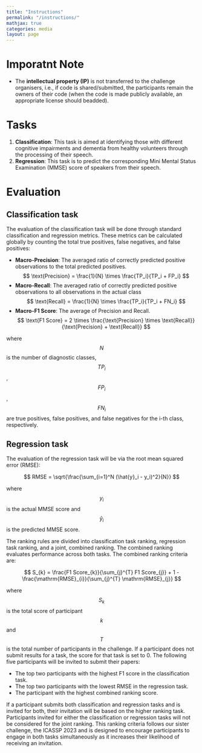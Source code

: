 ```yaml
---
title: "Instructions"
permalink: "/instructions/"
mathjax: true
categories: media
layout: page
---
```

# Imporatnt Note
* The **intellectual property (IP)** is not transferred to the challenge organisers, i.e., if code is shared/submitted, the participants remain the owners of their code (when the code is made publicly available, an appropriate license should beadded).

# Tasks

1. **Classification**: This task is aimed at identifying those with different cognitive impairments and dementia from healthy volunteers through the processing of their speech.
2. **Regression**: This task is to predict the corresponding Mini Mental Status Examination (MMSE) score of speakers from their speech.

# Evaluation
## Classification task
The evaluation of the classification task will be done through standard classification and regression metrics. These metrics can be calculated globally by counting the total true positives, false negatives, and false positives:

* **Macro-Precision**: The averaged ratio of correctly predicted positive observations to the total predicted positives.
$$ \text{Precision} = \frac{1}{N} \times \frac{TP_i}{TP_i + FP_i} $$
* **Macro-Recall**: The averaged ratio of correctly predicted positive observations to all observations in the actual class
$$ \text{Recall} = \frac{1}{N} \times \frac{TP_i}{TP_i + FN_i} $$
* **Macro-F1 Score**: The average of Precision and Recall.
$$ \text{F1 Score} = 2 \times \frac{\text{Precision} \times \text{Recall}}{\text{Precision} + \text{Recall}} $$

where $$N$$ is the number of diagnostic classes, $$TP{_i}$$, $$FP{_i}$$, $$FN{_i}$$ are true positives, false positives, and false negatives for the i-th class, respectively.

## Regression task
The evaluation of the regression task will be via the root mean squared error (RMSE):

$$ RMSE = \sqrt{\frac{\sum_{i=1}^N (\hat{y}_i - y_i)^2}{N}} $$

where $$y_i$$ is the actual MMSE score and $$\hat{y}_i$$ is the predicted MMSE score.

The ranking rules are divided into classification task ranking, regression task ranking, and a joint, combined ranking. The combined ranking evaluates performance across both tasks. The combined ranking criteria are:

$$ S_{k} = \frac{F1 Score_{k}}{\sum_{j}^{T} F1 Score_{j}} + 1 - \frac{\mathrm{RMSE}_{i}}{\sum_{j}^{T} \mathrm{RMSE}_{j}} $$

where $$S_{k}$$ is the total score of participant $$k$$ and $$T$$ is the total number of participants in the challenge. If a participant does not submit results for a task, the score for that task is set to 0. The following five participants will be invited to submit their papers:
* The top two participants with the highest F1 score in the classification task.
* The top two participants with the lowest RMSE in the regression task.
* The participant with the highest combined ranking score.

If a participant submits both classification and regression tasks and is invited for both, their invitation will be based on the higher ranking task. Participants invited for either the classification or regression tasks will not be considered for the joint ranking. This ranking criteria follows our sister challenge, the ICASSP 2023 and is designed to encourage participants to engage in both tasks simultaneously as it increases their likelihood of receiving an invitation.

